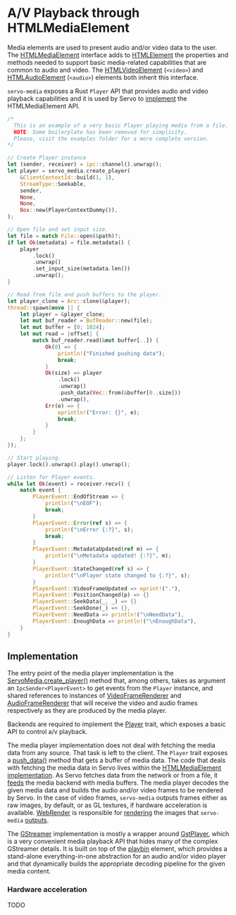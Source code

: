 # A/V Playback through HTMLMediaElement

Media elements are used to present audio and/or video data to the user. The [HTMLMediaElement](https://html.spec.whatwg.org/multipage/media.html#htmlmediaelement) interface adds to [HTMLElement](https://html.spec.whatwg.org/multipage/dom.html#htmlelement) the properties and methods needed to support basic media-related capabilities that are common to audio and video. The [HTMLVideoElement](https://html.spec.whatwg.org/multipage/media.html#htmlvideoelement) (`<video>`) and [HTMLAudioElement](https://html.spec.whatwg.org/multipage/media.html#htmlaudioelement) (`<audio>`) elements both inherit this interface.


`servo-media` exposes a Rust `Player` API that provides audio and video playback capabilities and it is used by Servo to [implement](https://github.com/servo/servo/blob/7bfa9179319d714656e7184e5159ea42595086e5/components/script/dom/htmlmediaelement.rs#L1) the HTMLMediaElement API.
```rust
/*
  This is an example of a very basic Player playing media from a file.
  NOTE: Some boilerplate has been removed for simplicity.
  Please, visit the examples folder for a more complete version.
*/

// Create Player instance
let (sender, receiver) = ipc::channel().unwrap();
let player = servo_media.create_player(
    &ClientContextId::build(1, 1),
    StreamType::Seekable,
    sender,
    None,
    None,
    Box::new(PlayerContextDummy()),
);

// Open file and set input size.
let file = match File::open(&path)?;
if let Ok(metadata) = file.metadata() {
    player
        .lock()
        .unwrap()
        .set_input_size(metadata.len())
        .unwrap();
}

// Read from file and push buffers to the player.
let player_clone = Arc::clone(&player);
thread::spawn(move || {
    let player = &player_clone;
    let mut buf_reader = BufReader::new(file);
    let mut buffer = [0; 1024];
    let mut read = |offset| {
        match buf_reader.read(&mut buffer[..]) {
            Ok(0) => {
                println!("Finished pushing data");
                break;
            }
            Ok(size) => player
                .lock()
                .unwrap()
                .push_data(Vec::from(&buffer[0..size]))
                .unwrap(),
            Err(e) => {
                eprintln!("Error: {}", e);
                break;
            }
        }
    };
});

// Start playing.
player.lock().unwrap().play().unwrap();

// Listen for Player events.
while let Ok(event) = receiver.recv() {
    match event {
        PlayerEvent::EndOfStream => {
            println!("\nEOF");
            break;
        }
        PlayerEvent::Error(ref s) => {
            println!("\nError {:?}", s);
            break;
        }
        PlayerEvent::MetadataUpdated(ref m) => {
            println!("\nMetadata updated! {:?}", m);
        }
        PlayerEvent::StateChanged(ref s) => {
            println!("\nPlayer state changed to {:?}", s);
        }
        PlayerEvent::VideoFrameUpdated => eprint!("."),
        PlayerEvent::PositionChanged(p) => {}
        PlayerEvent::SeekData(_, _) => {}
        PlayerEvent::SeekDone(_) => {},
        PlayerEvent::NeedData => println!("\nNeedData"),
        PlayerEvent::EnoughData => println!("\nEnoughData"),
    }
}
```

## Implementation
The entry point of the media player implementation is the [ServoMedia.create_player()](https://github.com/servo/media/blob/b64b86b727ade722eaf571e65ff678364b69fc08/servo-media/lib.rs#L34) method that, among others, takes as argument an `IpcSender<PlayerEvent>` to get events from the `Player` instance, and shared references to instances of [VideoFrameRenderer](https://github.com/servo/media/blob/main/player/video.rs#L71) and [AudioFrameRenderer](https://github.com/servo/media/blob/b64b86b727ade722eaf571e65ff678364b69fc08/player/audio.rs#L1) that will receive the video and audio frames respectively as they are produced by the media player.

Backends are required to implement the [Player](https://github.com/servo/media/blob/main/player/lib.rs#L92) trait, which exposes a basic API to control a/v playback.

The media player implementation does not deal with fetching the media data from any source. That task is left to the client. The `Player` trait exposes a [push_data()](https://github.com/servo/media/blob/b64b86b727ade722eaf571e65ff678364b69fc08/player/lib.rs#L101) method that gets a buffer of media data. The code that deals with fetching the media data in Servo lives within the [HTMLMediaElement implementation](https://github.com/servo/servo/blob/7bfa9179319d714656e7184e5159ea42595086e5/components/script/dom/htmlmediaelement.rs#L900). As Servo fetches data from the network or from a file, it [feeds](https://github.com/servo/servo/blob/7bfa9179319d714656e7184e5159ea42595086e5/components/script/dom/htmlmediaelement.rs#L2702) the media backend with media buffers. The media player decodes the given media data and builds the audio and/or video frames to be rendered by Servo. In the case of video frames, `servo-media` outputs frames either as raw images, by default, or as GL textures, if hardware acceleration is available. [WebRender](https://github.com/servo/webrender) is responsible for [rendering](https://github.com/servo/servo/blob/b41f5f97f26895f874514ce88cb359d65915738c/components/layout/display_list/builder.rs#L1883) the images that `servo-media` [outputs](https://github.com/servo/servo/blob/7bfa9179319d714656e7184e5159ea42595086e5/components/script/dom/htmlmediaelement.rs#L179).

The [GStreamer](https://github.com/servo/media/blob/main/backends/gstreamer/player.rs#L776) implementation is mostly a wrapper around [GstPlayer](https://gstreamer.freedesktop.org/documentation/player/gstplayer.html?gi-language=c), which is a very convenient media playback API that hides many of the complex GStreamer details. It is built on top of the [playbin](https://gstreamer.freedesktop.org/documentation/playback/playbin3.html?gi-language=c) element, which provides a stand-alone everything-in-one abstraction for an audio and/or video player and that dynamically builds the appropriate decoding pipeline for the given media content.

### Hardware acceleration
TODO

